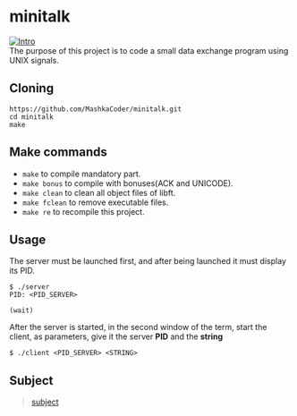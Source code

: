 # minitalk
 [![Intro](https://img.shields.io/badge/Cursus-Minitalk-success?style=for-the-badge&logo=42)](https://github.com/mlanca-c/Minitalk)<br>
The purpose of this project is to code a small data exchange program using UNIX signals. <br>

## Cloning <br>
```
https://github.com/MashkaCoder/minitalk.git
cd minitalk
make
```
## Make commands

- `make` to compile mandatory part. <br>
- `make bonus` to compile with bonuses(ACK and UNICODE). <br>
- `make clean` to clean all object files of libft. <br>
- `make fclean` to remove executable files. <br>
- `make re` to recompile this project.<br>

## Usage <br>

The server must be launched first, and after being launched it must display its PID. <br>

 ```
 $ ./server
 PID: <PID_SERVER>
 
 (wait)
 ```
 After the server is started, in the second window of the term, start the client, as parameters, give it the server **PID** and the **string** <br>
 
 ```
 $ ./client <PID_SERVER> <STRING>
 ```
 
 ## Subject
 > [subject](subject.pdf)
